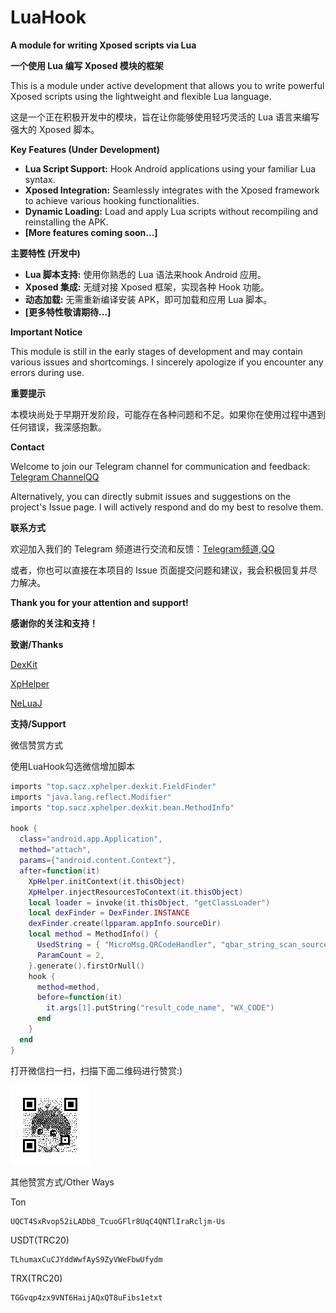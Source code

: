 # LuaHook

**A module for writing Xposed scripts via Lua**

**一个使用 Lua 编写 Xposed 模块的框架**

This is a module under active development that allows you to write powerful Xposed scripts using the lightweight and flexible Lua language.

这是一个正在积极开发中的模块，旨在让你能够使用轻巧灵活的 Lua 语言来编写强大的 Xposed 脚本。

**Key Features (Under Development)**

* **Lua Script Support:** Hook Android applications using your familiar Lua syntax.
* **Xposed Integration:** Seamlessly integrates with the Xposed framework to achieve various hooking functionalities.
* **Dynamic Loading:** Load and apply Lua scripts without recompiling and reinstalling the APK.
* **[More features coming soon...]**

**主要特性 (开发中)**

* **Lua 脚本支持:** 使用你熟悉的 Lua 语法来hook Android 应用。
* **Xposed 集成:** 无缝对接 Xposed 框架，实现各种 Hook 功能。
* **动态加载:** 无需重新编译安装 APK，即可加载和应用 Lua 脚本。
* **[更多特性敬请期待...]**

**Important Notice**

This module is still in the early stages of development and may contain various issues and shortcomings. I sincerely apologize if you encounter any errors during use.

**重要提示**

本模块尚处于早期开发阶段，可能存在各种问题和不足。如果你在使用过程中遇到任何错误，我深感抱歉。

**Contact**

Welcome to join our Telegram channel for communication and feedback: [Telegram Channel](https://t.me/LuaXposed)[QQ](https://qm.qq.com/q/Qt3yKDzCeG)

Alternatively, you can directly submit issues and suggestions on the project's Issue page. I will actively respond and do my best to resolve them.

**联系方式**

欢迎加入我们的 Telegram 频道进行交流和反馈：[Telegram频道](https://t.me/LuaXposed),[QQ](https://qm.qq.com/q/Qt3yKDzCeG)

或者，你也可以直接在本项目的 Issue 页面提交问题和建议，我会积极回复并尽力解决。

**Thank you for your attention and support!**

**感谢你的关注和支持！**

**致谢/Thanks**

[DexKit](https://github.com/LuckyPray/DexKit)

[XpHelper](https://github.com/suzhelan/XPHelper)

[NeLuaJ](https://github.com/znzsofficial/NeLuaJ)

**支持/Support**

微信赞赏方式

使用LuaHook勾选微信增加脚本

```lua
imports "top.sacz.xphelper.dexkit.FieldFinder"
imports "java.lang.reflect.Modifier"
imports "top.sacz.xphelper.dexkit.bean.MethodInfo"

hook {
  class="android.app.Application",
  method="attach",
  params={"android.content.Context"},
  after=function(it)
    XpHelper.initContext(it.thisObject)
    XpHelper.injectResourcesToContext(it.thisObject)
    local loader = invoke(it.thisObject, "getClassLoader")
    local dexFinder = DexFinder.INSTANCE
    dexFinder.create(lpparam.appInfo.sourceDir)
    local method = MethodInfo() {
      UsedString = { "MicroMsg.QRCodeHandler", "qbar_string_scan_source" },
      ParamCount = 2,
    }.generate().firstOrNull()
    hook {
      method=method,
      before=function(it)
        it.args[1].putString("result_code_name", "WX_CODE")
      end
    }
  end
}
```

打开微信扫一扫，扫描下面二维码进行赞赏:)

![wechat](app/src/main/res/drawable/wechat_qr.png)

其他赞赏方式/Other Ways

Ton
```text
UQCT4SxRvop52iLADb8_TcuoGFlr8UqC4QNTlIraRcljm-Us
```

USDT(TRC20)
```text
TLhumaxCuCJYddWwfAyS9ZyVWeFbwUfydm
```

TRX(TRC20)
```text
TGGvqp4zx9VNT6HaijAQxQT8uFibs1etxt
```



